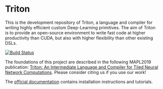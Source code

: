 # Triton

This is the development repository of Triton, a language and compiler for writing highly efficient custom Deep-Learning primitives. The aim of Triton is to provide an open-source environment to write fast code at higher productivity than CUDA, but also with higher flexibility than other existing DSLs.

[![Build Status](https://dev.azure.com/triton-lang/Triton/_apis/build/status/ptillet.triton?branchName=master)](https://dev.azure.com/triton-lang/Triton/_build/latest?definitionId=10&branchName=master)

The foundations of this project are described in the following MAPL2019 publication: [Triton: An Intermediate Language and Compiler for Tiled Neural Network Computations](http://www.eecs.harvard.edu/~htk/publication/2019-mapl-tillet-kung-cox.pdf). Please consider citing us if you use our work!

The [official documentation](https://triton-lang.org) contains installation instructions and tutorials.